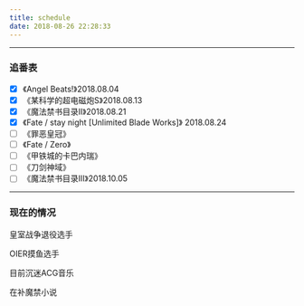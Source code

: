 ```yaml
---
title: schedule
date: 2018-08-26 22:28:33
---
```


---
### 追番表
- [x] 《Angel Beats!》2018.08.04 
- [x] 《某科学的超电磁炮S》2018.08.13
- [x] 《魔法禁书目录II》2018.08.21
- [x] 《Fate / stay night [Unlimited Blade Works]》 2018.08.24
- [ ] 《罪恶皇冠》
- [ ] 《Fate / Zero》
- [ ] 《甲铁城的卡巴内瑞》
- [ ] 《刀剑神域》
- [ ] 《魔法禁书目录III》2018.10.05

---

### 现在的情况

皇室战争退役选手

OIER摸鱼选手

目前沉迷ACG音乐

在补魔禁小说